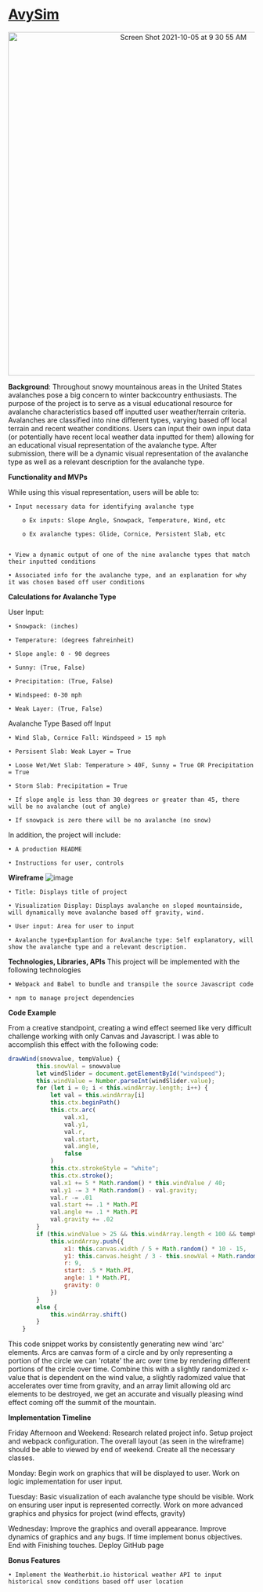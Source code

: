 # [AvySim](https://ctvidic.github.io/AvySim/)


<div align="center"><img width="700" alt="Screen Shot 2021-10-05 at 9 30 55 AM" src="https://user-images.githubusercontent.com/80602202/136033227-d205c650-0ccd-4bac-862b-92dda32a5f22.png"></div>


**Background**:
	Throughout snowy mountainous areas in the United States avalanches pose a big concern to winter backcountry enthusiasts. The purpose of the project is to serve as a visual educational resource for avalanche characteristics based off inputted user weather/terrain criteria. Avalanches are classified into nine different types, varying based off local terrain and recent weather conditions. Users can input their own input data (or potentially have recent local weather data inputted for them) allowing for an educational visual representation of the avalanche type. After submission, there will be a dynamic visual representation of the avalanche type as well as a relevant description for the avalanche type.

****Functionality and MVPs****

While using this visual representation, users will be able to: 

	• Input necessary data for identifying avalanche type

		o Ex inputs: Slope Angle, Snowpack, Temperature, Wind, etc

		o Ex avalanche types: Glide, Cornice, Persistent Slab, etc


	• View a dynamic output of one of the nine avalanche types that match their inputted conditions

	• Associated info for the avalanche type, and an explanation for why it was chosen based off user conditions

****Calculations for Avalanche Type****

User Input:

	• Snowpack: (inches)
	
	• Temperature: (degrees fahreinheit)
	
	• Slope angle: 0 - 90 degrees
	
	• Sunny: (True, False)
	
	• Precipitation: (True, False)
	
	• Windspeed: 0-30 mph
	
	• Weak Layer: (True, False)
	

Avalanche Type Based off Input

	• Wind Slab, Cornice Fall: Windspeed > 15 mph
	
	• Persisent Slab: Weak Layer = True
	
	• Loose Wet/Wet Slab: Temperature > 40F, Sunny = True OR Precipitation = True
	
	• Storm Slab: Precipitation = True
	
	• If slope angle is less than 30 degrees or greater than 45, there will be no avalanche (out of angle)
	
	• If snowpack is zero there will be no avalanche (no snow)

In addition, the project will include:

	• A production README

	• Instructions for user, controls

**Wireframe**
![image](https://user-images.githubusercontent.com/80602202/129402391-8d00ad65-2c35-40e2-ad1a-4f029f13fa15.png)

	• Title: Displays title of project 
	
	• Visualization Display: Displays avalanche on sloped mountainside, will dynamically move avalanche based off gravity, wind.
	
	• User input: Area for user to input
	
	• Avalanche type+Explantion for Avalanche type: Self explanatory, will show the avalanche type and a relevant description.
	

	
**Technologies, Libraries, APIs**
This project will be implemented with the following technologies

	• Webpack and Babel to bundle and transpile the source Javascript code

	• npm to manage project dependencies
	
****Code Example****

From a creative standpoint, creating a wind effect seemed like very difficult challenge working with only Canvas and Javascript. I was able to accomplish this effect with the following code: 
```javascript
drawWind(snowvalue, tempValue) {
        this.snowVal = snowvalue
        let windSlider = document.getElementById("windspeed");
        this.windValue = Number.parseInt(windSlider.value);
        for (let i = 0; i < this.windArray.length; i++) {
            let val = this.windArray[i]
            this.ctx.beginPath()
            this.ctx.arc(
                val.x1,
                val.y1,
                val.r,
                val.start,
                val.angle,
                false
            )
            this.ctx.strokeStyle = "white";
            this.ctx.stroke();
            val.x1 += 5 * Math.random() * this.windValue / 40;
            val.y1 -= 3 * Math.random() - val.gravity;
            val.r -= .01
            val.start += .1 * Math.PI
            val.angle += .1 * Math.PI
            val.gravity += .02
        }
        if (this.windValue > 25 && this.windArray.length < 100 && tempValue < 35) {
            this.windArray.push({
                x1: this.canvas.width / 5 + Math.random() * 10 - 15,
                y1: this.canvas.height / 3 - this.snowVal + Math.random() * 10,
                r: 9,
                start: .5 * Math.PI,
                angle: 1 * Math.PI,
                gravity: 0
            })
        }
        else {
            this.windArray.shift()
        }
    }
 ```
This code snippet works by consistently generating new wind 'arc' elements. Arcs are canvas form of a circle and by only representing a portion of the circle we can 'rotate' the arc over time by rendering different portions of the circle over time. Combine this with a slightly randomized x-value that is dependent on the wind value, a slightly radomized value that accelerates over time from gravity, and an array limit allowing old arc elements to be destroyed, we get an accurate and visually pleasing wind effect coming off the summit of the mountain.  

**Implementation Timeline**

Friday Afternoon and Weekend: Research related project info. Setup project and webpack configuration. The overall layout (as seen in the wireframe) should be able to viewed by end of weekend. Create all the necessary classes.

Monday: Begin work on graphics that will be displayed to user. Work on logic implementation for user input.

Tuesday: Basic visualization of each avalanche type should be visible. Work on ensuring user input is represented correctly. Work on more advanced graphics and physics for project (wind effects, gravity)

Wednesday: Improve the graphics and overall appearance. Improve dynamics of graphics and any bugs. If time implement bonus objectives. End with Finishing touches. Deploy GitHub page


**Bonus Features**

	• Implement the Weatherbit.io historical weather API to input historical snow conditions based off user location







	
	





